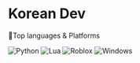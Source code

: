 # Korean Dev

💪Top languages &  Platforms

<img alt="Python" src ="https://img.shields.io/badge/Python-3776AB.svg?&style=for-the-badge&logo=Python&logoColor=white"/>
<img alt="Lua" src ="https://img.shields.io/badge/Lua-2C2D72.svg?&style=for-the-badge&logo=Python&logoColor=white"/>
<img alt="Roblox" src ="https://img.shields.io/badge/Roblox-000000.svg?&style=for-the-badge&logo=Python&logoColor=white"/>
<img alt="Windows" src ="https://img.shields.io/badge/Windows-0078D6.svg?&style=for-the-badge&logo=Python&logoColor=white"/>
